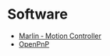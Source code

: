 # Software

 - [Marlin ‐ Motion Controller](https://github.com/PixiePlacer/PixiePlacer/wiki/Marlin-%E2%80%90-Motion-Controller)
 - [OpenPnP](https://github.com/PixiePlacer/PixiePlacer/wiki/OpenPnP)